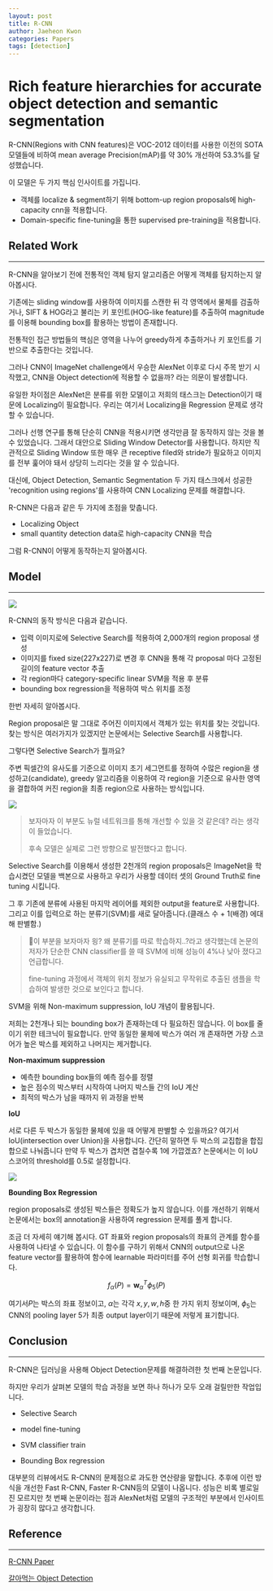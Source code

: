 ```yaml
---
layout: post
title: R-CNN
author: Jaeheon Kwon
categories: Papers
tags: [detection]
---
```


# Rich feature hierarchies for accurate object detection and semantic segmentation

R-CNN(Regions with CNN features)은 VOC-2012 데이터를 사용한 이전의 SOTA 모델들에 비하여 mean average Precision(mAP)를 약 30% 개선하여 53.3%를 달성했습니다.

이 모델은 두 가지 핵심 인사이트를 가집니다.

- 객체를 localize & segment하기 위해 bottom-up region proposals에 high-capacity cnn을 적용합니다.
- Domain-specific fine-tuning을 통한 supervised pre-training을 적용합니다.



## Related Work

---

R-CNN을 알아보기 전에 전통적인 객체 탐지 알고리즘은 어떻게 객체를 탐지하는지 알아봅시다.

기존에는 sliding window를 사용하여 이미지를 스캔한 뒤 각 영역에서 물체를 검출하거나, SIFT & HOG라고 불리는 키 포인트(HOG-like feature)를 추출하여 magnitude를 이용해 bounding box를 활용하는 방법이 존재합니다.

전통적인 접근 방법들의 핵심은 영역을 나누어 greedy하게 추출하거나 키 포인트를 기반으로 추출한다는 것입니다.

그러나 CNN이 ImageNet challenge에서 우승한 AlexNet 이후로 다시 주목 받기 시작했고, CNN을 Object detection에 적용할 수 없을까? 라는 의문이 발생합니다.

유일한 차이점은 AlexNet은 분류를 위한 모델이고 저희의 태스크는 Detection이기 때문에 Localizing이 필요합니다. 우리는 여기서 Localizing을 Regression 문제로 생각할 수 있습니다.

그러나 선행 연구를 통해 단순히 CNN을 적용시키면 생각만큼 잘 동작하지 않는 것을 볼 수 있었습니다. 그래서 대안으로 Sliding Window Detector를 사용합니다. 하지만 직관적으로 Sliding Window 또한 매우 큰 receptive filed와 stride가 필요하고 이미지를 전부 훑어야 돼서 상당히 느리다는 것을 알 수 있습니다.

대신에, Object Detection, Semantic Segmentation 두 가지 태스크에서 성공한 'recognition using regions'를 사용하여 CNN Localizing 문제를 해결합니다.

R-CNN은 다음과 같은 두 가지에 초점을 맞춥니다.

- Localizing Object
- small quantity detection data로 high-capacity CNN을 학습

그럼 R-CNN이 어떻게 동작하는지 알아봅시다.

## Model

---



<img src = "https://py-tonic.github.io/images/rcnn/1.png">

R-CNN의 동작 방식은 다음과 같습니다.

- 입력 이미지로에 Selective Search를 적용하여 2,000개의 region proposal 생성
- 이미지를 fixed size(227x227)로 변경 후 CNN을 통해 각 proposal 마다 고정된 길이의 feature vector 추출
- 각 region마다 category-specific linear SVM을 적용 후 분류
- bounding box regression을 적용하여 박스 위치를 조정



한번 자세히 알아봅시다.

Region proposal은 말 그대로 주어진 이미지에서 객체가 있는 위치를 찾는 것입니다. 찾는 방식은 여러가지가 있겠지만 논문에서는 Selective Search를 사용합니다.

그렇다면 Selective Search가 뭘까요? 

주변 픽셀간의 유사도를 기준으로 이미지 초기 세그먼트를 정하여 수많은 region을 생성하고(candidate), greedy 알고리즘을 이용하여 각 region을 기준으로 유사한 영역을 결합하여 커진 region을 최종 region으로 사용하는 방식입니다.

<img src = "https://py-tonic.github.io/images/rcnn/2.png">

> 보자마자 이 부분도 뉴럴 네트워크를 통해 개선할 수 있을 것 같은데? 라는 생각이 들었습니다.
>
>  후속 모델은 실제로 그런 방향으로 발전했다고 합니다.



Selective Search를 이용해서 생성한 2천개의 region proposals은 ImageNet을 학습시켰던 모델을 백본으로 사용하고 우리가 사용할 데이터 셋의 Ground Truth로 fine tuning 시킵니다.

그 후 기존에 분류에 사용된 마지막 레이어를 제외한 output을 feature로 사용합니다. 그리고 이를 입력으로 하는 분류기(SVM)를 새로 달아줍니다.(클래스 수 + 1(배경) 에대해 판별함.)

> 이 부분을 보자마자 읭? 왜 분류기를 따로 학습하지..?라고 생각했는데 논문의 저자가 단순한 CNN classifier를 쓸 때 SVM에 비해 성능이 4%나 낮아 졌다고 언급합니다.
>
> fine-tuning 과정에서 객체의 위치 정보가 유실되고 무작위로 추출된 샘플을 학습하여 발생한 것으로 보인다고 합니다.



SVM을 위해 Non-maximum suppression, IoU 개념이 활용됩니다.

저희는 2천개나 되는 bounding box가 존재하는데 다 필요하진 않습니다. 이 box를 줄이기 위한 테크닉이 필요합니다. 만약 동일한 물체에 박스가 여러 개 존재하면 가장 스코어가 높은 박스를 제외하고 나머지는 제거합니다.

**Non-maximum suppression**

- 예측한 bounding box들의 예측 점수를 정렬
- 높은 점수의 박스부터 시작하여 나머지 박스들 간의 IoU 계산
- 최적의 박스가 남을 때까지 위 과정을 반복



**IoU**

서로 다른 두 박스가 동일한 물체에 있을 때 어떻게 판별할 수 있을까요? 여기서 IoU(intersection over Union)을 사용합니다. 간단히 말하면 두 박스의 교집합을 합집합으로 나눠줍니다 만약 두 박스가 겹치면 겹칠수록 1에 가깝겠죠? 논문에서는 이 IoU 스코어의 threshold를 0.5로 설정합니다.

<img src = "https://py-tonic.github.io/images/rcnn/4.png">

**Bounding Box Regression**

region proposals로 생성된 박스들은 정확도가 높지 않습니다. 이를 개선하기 위해서 논문에서는 box의 annotation을 사용하여 regression 문제를 풀게 합니다.

조금 더 자세히 얘기해 봅시다. GT 좌표와 region proposals의 좌표의 관계를 함수를 사용하여 나타낼 수 있습니다. 이 함수를 구하기 위해서 CNN의 output으로 나온 feature vector를 활용하여 함수에 learnable 파라미터를 주어 선형 회귀를 학습합니다.

$$f_\alpha(P) = \mathbf w^T_\alpha \phi_5(P)$$

여기서$P$는 박스의 좌표 정보이고, $\alpha$는 각각 $x,y,w,h$중 한 가지 위치 정보이며, $\phi_5$는 CNN의 pooling layer 5가 최종 output layer이기 때문에 저렇게 표기합니다.



## Conclusion

---

R-CNN은 딥러닝을 사용해 Object Detection문제를 해결하려한 첫 번째 논문입니다.

하지만 우리가 살펴본 모델의 학습 과정을 보면 하나 하나가 모두 오래 걸릴만한 작업입니다.

- Selective Search

- model fine-tuning
- SVM classifier train
- Bounding Box regression



대부분의 리뷰에서도 R-CNN의 문제점으로 과도한 연산량을 말합니다. 추후에 이런 방식을 개선한 Fast R-CNN, Faster R-CNN등의 모델이 나옵니다. 성능은 비록 별로일진 모르지만 첫 번째 논문이라는 점과 AlexNet처럼 모델의 구조적인 부분에서 인사이트가 굉장히 많다고 생각합니다.



## Reference

---

[R-CNN Paper](https://arxiv.org/pdf/1311.2524.pdf)

[갈아먹는 Object Detection](https://yeomko.tistory.com/13)

